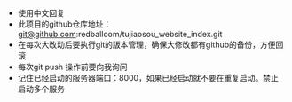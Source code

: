 - 使用中文回复
- 此项目的github仓库地址：git@github.com:redballoom/tujiaosou_website_index.git
- 在每次大改动后要执行git的版本管理，确保大修改都有github的备份，方便回滚
- 每次git push 操作前要向我询问
- 记住已经启动的服务器端口：8000，如果已经启动就不要在重复启动。禁止启动多个服务